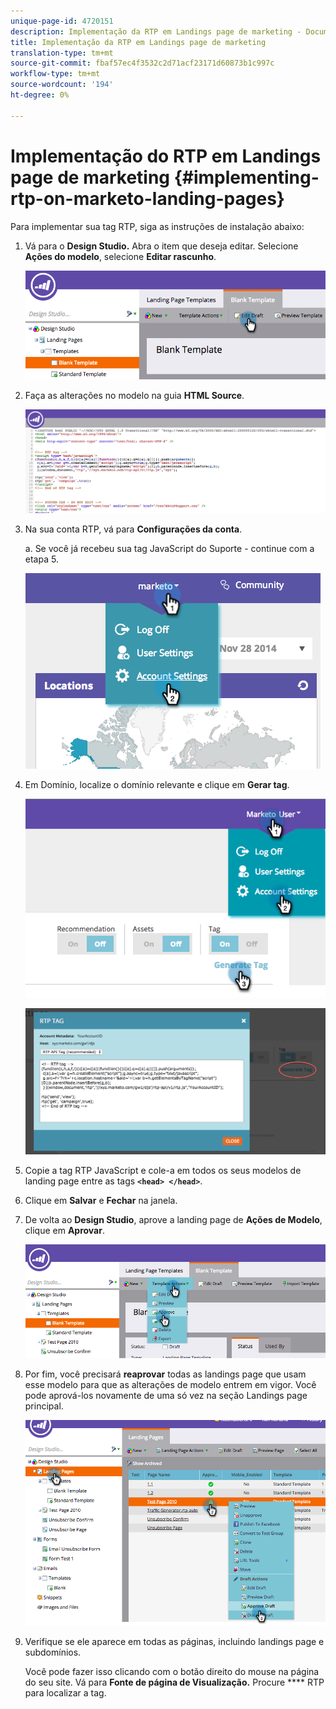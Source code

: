 ```yaml
---
unique-page-id: 4720151
description: Implementação da RTP em Landings page de marketing - Documentos de marketing - Documentação do produto
title: Implementação da RTP em Landings page de marketing
translation-type: tm+mt
source-git-commit: fbaf57ec4f3532c2d71acf23171d60873b1c997c
workflow-type: tm+mt
source-wordcount: '194'
ht-degree: 0%

---
```



# Implementação do RTP em Landings page de marketing {#implementing-rtp-on-marketo-landing-pages}

Para implementar sua tag RTP, siga as instruções de instalação abaixo:

1. Vá para o **Design Studio.** Abra o item que deseja editar. Selecione **Ações do modelo**, selecione **Editar rascunho**.

   ![](assets/image2015-4-26-18-3a27-3a4.png)

1. Faça as alterações no modelo na guia **HTML Source**.

   ![](assets/image2015-4-26-18-3a28-3a17.png)

1. Na sua conta RTP, vá para **Configurações da conta**.

   a. Se você já recebeu sua tag JavaScript do Suporte - continue com a etapa 5.

   ![](assets/image2014-11-30-15-3a19-3a21-2.png)

1. Em Domínio, localize o domínio relevante e clique em **Gerar tag**.

   ![](assets/image2015-4-26-18-3a27-3a35.png)

   ![](assets/image2014-11-30-15-3a20-3a17-2.png)

1. Copie a tag RTP JavaScript e cole-a em todos os seus modelos de landing page entre as tags **`<head> </head>`**.

1. Clique em **Salvar** e **Fechar** na janela.

1. De volta ao **Design Studio**, aprove a landing page de **Ações de Modelo**, clique em **Aprovar**.

   ![](assets/image2015-4-26-18-3a28-3a30.png)

1. Por fim, você precisará **reaprovar** todas as landings page que usam esse modelo para que as alterações de modelo entrem em vigor. Você pode aprová-los novamente de uma só vez na seção Landings page principal.

   ![](assets/image2015-4-26-18-3a28-3a49.png)

1. Verifique se ele aparece em todas as páginas, incluindo landings page e subdomínios.

   Você pode fazer isso clicando com o botão direito do mouse na página do seu site. Vá para **Fonte de página de Visualização.** Procure  **** RTP para localizar a tag.
